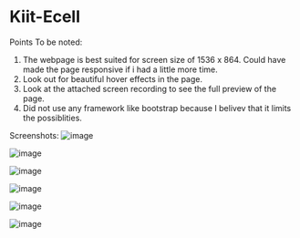 # Kiit-Ecell

Points To be noted:
1. The webpage is best suited for screen size of 1536 x 864. Could have made the page responsive if i had a little more time.
2. Look out for beautiful hover effects in the page. 
3. Look at the attached screen recording to see the full preview of the page.
4. Did not use any framework like bootstrap because I belivev that it limits the possiblities.


Screenshots:
![image](https://user-images.githubusercontent.com/73427070/129464743-8c0fd2f7-7abb-4040-826d-1f316e357cab.png)

![image](https://user-images.githubusercontent.com/73427070/129464768-44574615-01a9-4b74-b92d-bb5306b9e4d3.png)

![image](https://user-images.githubusercontent.com/73427070/129464790-265aae75-7357-4715-b796-08acb10e815c.png)

![image](https://user-images.githubusercontent.com/73427070/129464795-5fedf063-e61c-4f00-95d3-98b0b3daacd2.png)

![image](https://user-images.githubusercontent.com/73427070/129464803-c5557f76-d770-499e-87cb-f3b0b2800063.png)

![image](https://user-images.githubusercontent.com/73427070/129464812-0d93ac9a-78d1-4f2f-ba6c-75a233ff3ec4.png)


